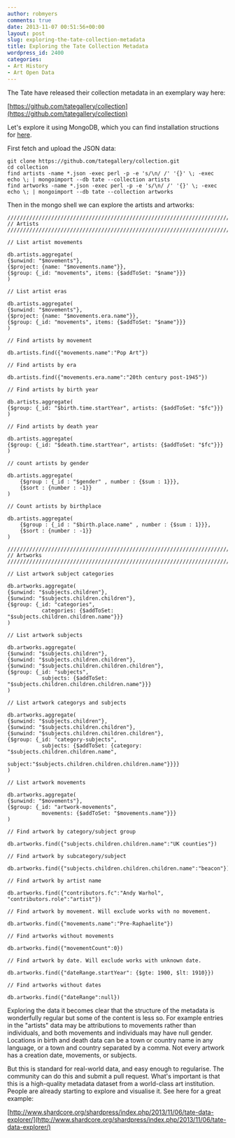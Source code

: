 ```yaml
---
author: robmyers
comments: true
date: 2013-11-07 00:51:56+00:00
layout: post
slug: exploring-the-tate-collection-metadata
title: Exploring the Tate Collection Metadata
wordpress_id: 2400
categories:
- Art History
- Art Open Data
---
```


The Tate have released their collection metadata in an exemplary way here:

[https://github.com/tategallery/collection](https://github.com/tategallery/collection)

Let's explore it using MongoDB, which you can find installation structions for [here](http://www.mongodb.org/downloads).

First fetch and upload the JSON data:

    
    git clone https://github.com/tategallery/collection.git
    cd collection
    find artists -name *.json -exec perl -p -e 's/\n/ /' '{}' \; -exec echo \; | mongoimport --db tate --collection artists
    find artworks -name *.json -exec perl -p -e 's/\n/ /' '{}' \; -exec echo \; | mongoimport --db tate --collection artworks


Then in the mongo shell we can explore the artists and artworks:

    
    ////////////////////////////////////////////////////////////////////////
    // Artists
    ////////////////////////////////////////////////////////////////////////
    
    // List artist movements
    
    db.artists.aggregate(
    {$unwind: "$movements"},
    {$project: {name: "$movements.name"}},
    {$group: {_id: "movements", items: {$addToSet: "$name"}}}
    )
    
    // List artist eras
    
    db.artists.aggregate(
    {$unwind: "$movements"},
    {$project: {name: "$movements.era.name"}},
    {$group: {_id: "movements", items: {$addToSet: "$name"}}}
    )
    
    // Find artists by movement
    
    db.artists.find({"movements.name":"Pop Art"})
    
    // Find artists by era
    
    db.artists.find({"movements.era.name":"20th century post-1945"})
    
    // Find artists by birth year
    
    db.artists.aggregate(
    {$group: {_id: "$birth.time.startYear", artists: {$addToSet: "$fc"}}}
    )
    
    // Find artists by death year
    
    db.artists.aggregate(
    {$group: {_id: "$death.time.startYear", artists: {$addToSet: "$fc"}}}
    )
    
    // count artists by gender
    
    db.artists.aggregate(
        {$group : {_id : "$gender" , number : {$sum : 1}}},
        {$sort : {number : -1}}
    )
    
    // Count artists by birthplace
    
    db.artists.aggregate(
        {$group : {_id : "$birth.place.name" , number : {$sum : 1}}},
        {$sort : {number : -1}}
    )
    
    ////////////////////////////////////////////////////////////////////////
    // Artworks
    ////////////////////////////////////////////////////////////////////////
    
    // List artwork subject categories
    
    db.artworks.aggregate(
    {$unwind: "$subjects.children"},
    {$unwind: "$subjects.children.children"},
    {$group: {_id: "categories",
               categories: {$addToSet: "$subjects.children.children.name"}}}
    )
    
    // List artwork subjects
    
    db.artworks.aggregate(
    {$unwind: "$subjects.children"},
    {$unwind: "$subjects.children.children"},
    {$unwind: "$subjects.children.children.children"},
    {$group: {_id: "subjects",
               subjects: {$addToSet: "$subjects.children.children.children.name"}}}
    )
    
    // List artwork categorys and subjects
    
    db.artworks.aggregate(
    {$unwind: "$subjects.children"},
    {$unwind: "$subjects.children.children"},
    {$unwind: "$subjects.children.children.children"},
    {$group: {_id: "category-subjects",
               subjects: {$addToSet: {category: "$subjects.children.children.name",
                           subject:"$subjects.children.children.children.name"}}}}
    )
    
    // List artwork movements
    
    db.artworks.aggregate(
    {$unwind: "$movements"},
    {$group: {_id: "artwork-movements",
               movements: {$addToSet: "$movements.name"}}}
    )
    
    // Find artwork by category/subject group
    
    db.artworks.find({"subjects.children.children.name":"UK counties"})
    
    // Find artwork by subcategory/subject
    
    db.artworks.find({"subjects.children.children.children.name":"beacon"})
    
    // Find artwork by artist name
    
    db.artworks.find({"contributors.fc":"Andy Warhol", "contributors.role":"artist"})
    
    // Find artwork by movement. Will exclude works with no movement.
    
    db.artworks.find({"movements.name":"Pre-Raphaelite"})
    
    // Find artworks without movements
    
    db.artworks.find({"movementCount":0})
    
    // Find artwork by date. Will exclude works with unknown date.
    
    db.artworks.find({"dateRange.startYear": {$gte: 1900, $lt: 1910}})
    
    // Find artworks without dates
    
    db.artworks.find({"dateRange":null})


Exploring the data it becomes clear that the structure of the metadata is wonderfully regular but some of the content is less so. For example entries in the "artists" data may be attributions to movements rather than individuals, and both movements and individuals may have null gender. Locations in birth and death data can be a town or country name in any language, or a town and country separated by a comma. Not every artwork has a creation date, movements, or subjects.

But this is standard for real-world data, and easy enough to regularise. The community can do this and submit a pull request. What's important is that this is a high-quality metadata dataset from a world-class art institution. People are already starting to explore and visualise it. See here for a great example:

[http://www.shardcore.org/shardpress/index.php/2013/11/06/tate-data-explorer/](http://www.shardcore.org/shardpress/index.php/2013/11/06/tate-data-explorer/)

